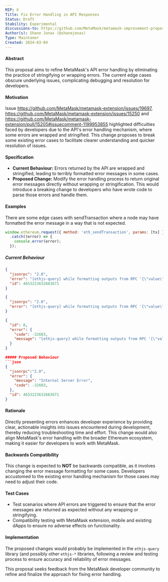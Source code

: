 ```yaml
---
MIP: X
Title: Fix Error Handling in API Responses
Status: Draft
Stability: Experimental
discussions-to: https://github.com/MetaMask/metamask-improvement-proposals/discussions/37
Author(s): Shane Jonas (@shanejonas)
Type: Maintaner
Created: 2024-03-04
---
```


#### Abstract
This proposal aims to refine MetaMask's API error handling by eliminating the practice of stringifying or wrapping errors. The current edge cases obscure underlying issues, complicating debugging and resolution for developers.

#### Motivation
Issue https://github.com/MetaMask/metamask-extension/issues/19697, https://github.com/MetaMask/metamask-extension/issues/15250 and https://github.com/MetaMask/metamask-extension/pull/15205#issuecomment-1199953855 highlighted difficulties faced by developers due to the API's error handling mechanism, where some errors are wrapped and stringified. This change proposes to break some existing error cases to facilitate clearer understanding and quicker resolution of issues.

#### Specification
- **Current Behaviour:** Errors returned by the API are wrapped and stringified, leading to terribly formatted error messages in some cases.
- **Proposed Change:** Modify the error handling process to return original error messages directly without wrapping or stringification. This would introduce a breaking change to developers who have wrote code to parse those errors and handle them.


#### Examples
There are some edge cases with sendTransaction where a node may have formatted the error message in a way that is not expected.

```javascript
window.ethereum.request({ method: 'eth_sendTransaction', params: [tx] })
  .catch((error) => {
    console.error(error);
  });
```

##### Current Behaviour
```json
{
  "jsonrpc": "2.0",
  "error": "[ethjs-query] while formatting outputs from RPC '{\"value\":{\"code\":-32603,\"message\":\"Internal Server Error\"}}'",
  "id": 4653223632683671
}
```
```json
{
  "jsonrpc": "2.0",
  "error": "[ethjs-query] while formatting outputs from RPC '{\"value\":{\"code\":-32603,\"data\":{\"message\":\"Internal Server Error\"}}}'",
}
```
```json
{
  "id": 0,
  "error": {
    "code": -32603,
    "message": "[ethjs-query] while formatting outputs from RPC '{\"value\":{\"code\":-32603,\"data\":{\"message\":\"VM Exception while processing transaction: invalid opcode\",\"code\":-32000,\"data\":{\"0x877c456d0b406f0706f405b0d2eb4e0ebc69629a539503e7ad94a7f9b6ba36af\":{\"error\":\"invalid opcode\",\"program_counter\":13,\"return\":\"0x\"},\"stack\":\"c: VM Exception while processing transaction: invalid opcode\\n    at Function.c.fromResults (/home/x/code/x/smart-contracts/node_modules/ganache-cli/build/ganache-core.node.cli.js:4:192416)\\n    at w.processBlock (/home/x/code/x/smart-contracts/node_modules/ganache-cli/build/ganache-core.node.cli.js:42:50915)\\n    at processTicksAndRejections (node:internal/process/task_queues:96:5)\",\"name\":\"c\"}}}}'"
  }
}

##### Proposed Behaviour
```json
{ 
  "jsonrpc":"2.0",
  "error": {
    "message": "Internal Server Error",
    "code": -32603,
  },
  "id": 4653223632683671
}
```

#### Rationale
Directly presenting errors enhances developer experience by providing clear, actionable insights into issues encountered during development, thereby reducing troubleshooting time and effort. This change would also align MetaMask's error handling with the broader Ethereum ecosystem, making it easier for developers to work with MetaMask.

#### Backwards Compatibility
This change is expected to **NOT** be backwards compatible, as it involves changing the error message formatting for some cases. Developers accustomed to the existing error handling mechanism for those cases may need to adjust their code.

#### Test Cases
- Test scenarios where API errors are triggered to ensure that the error messages are returned as expected without any wrapping or stringifying.
- Compatibility testing with MetaMask extension, mobile and existing dApps to ensure no adverse effects on functionality.

#### Implementation
The proposed changes would probably be implemented in the `ethjs-query` library (and possibly other `ethjs-*` libraries, following a review and testing process to ensure accuracy and reliability of error messages.

This proposal seeks feedback from the MetaMask developer community to refine and finalize the approach for fixing error handling.